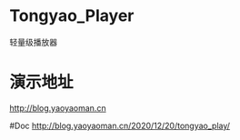 # Tongyao_Player
轻量级播放器

# 演示地址
http://blog.yaoyaoman.cn

#Doc
http://blog.yaoyaoman.cn/2020/12/20/tongyao_play/
